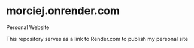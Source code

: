# morciej.onrender.com
Personal Website

This repository serves as a link to Render.com to publish my personal site
